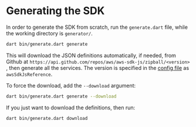 # Generating the SDK

In order to generate the SDK from scratch, run the `generate.dart` file, while the working directory is `generator/`.

```bash
dart bin/generate.dart generate
```

This will download the JSON definitions automatically, if needed, from Github at 
`https://api.github.com/repos/aws/aws-sdk-js/zipball/<version>`
, then generate all the services.
The version is specified in the [config file](/generator/config.yaml) as `awsSdkJsReference`.

To force the download, add the `--download` argument:

```bash
dart bin/generate.dart generate --download
```

If you just want to download the definitions, then run:

```bash
dart bin/generate.dart download
```
